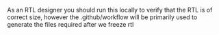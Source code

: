 As an RTL designer you should run this locally to verify that the RTL is of correct size, however the .github/workflow will be primarily used to generate the files required after we freeze rtl
